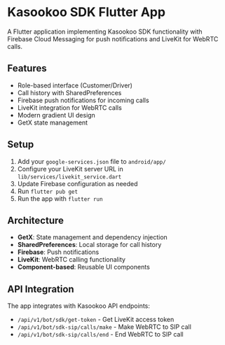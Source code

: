 # Kasookoo SDK Flutter App

A Flutter application implementing Kasookoo SDK functionality with Firebase Cloud Messaging for push notifications and LiveKit for WebRTC calls.

## Features

- Role-based interface (Customer/Driver)
- Call history with SharedPreferences
- Firebase push notifications for incoming calls
- LiveKit integration for WebRTC calls
- Modern gradient UI design
- GetX state management

## Setup

1. Add your `google-services.json` file to `android/app/`
2. Configure your LiveKit server URL in `lib/services/livekit_service.dart`
3. Update Firebase configuration as needed
4. Run `flutter pub get`
5. Run the app with `flutter run`

## Architecture

- **GetX**: State management and dependency injection
- **SharedPreferences**: Local storage for call history
- **Firebase**: Push notifications
- **LiveKit**: WebRTC calling functionality
- **Component-based**: Reusable UI components

## API Integration

The app integrates with Kasookoo API endpoints:
- `/api/v1/bot/sdk/get-token` - Get LiveKit access token
- `/api/v1/bot/sdk-sip/calls/make` - Make WebRTC to SIP call
- `/api/v1/bot/sdk-sip/calls/end` - End WebRTC to SIP call
